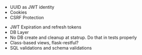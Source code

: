 + UUID as JWT identity
+ Cookies
+ CSRF Protection
- JWT Expiration and refresh tokens
- DB Layer
- No DB create and cleanup at statrup. Do that in tests properly
- Class-based views, flask-restful?
- SQL validations and schema validations